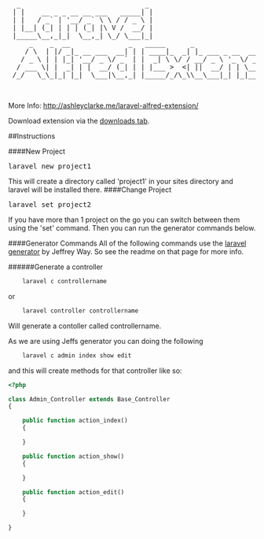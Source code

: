 <pre>
  _                              _                                          
 | |    __ _ _ __ __ ___   _____| |                                         
 | |   / _` | '__/ _` \ \ / / _ \ |                                         
 | |__| (_| | | | (_| |\ V /  __/ |                                         
 |_____\__,_|_|  \__,_| \_/ \___|_|                                         
     _    _  __              _   _____      _                 _             
    / \  | |/ _|_ __ ___  __| | | ____|_  _| |_ ___ _ __  ___(_) ___  _ __  
   / _ \ | | |_| '__/ _ \/ _` | |  _| \ \/ / __/ _ \ '_ \/ __| |/ _ \| '_ \ 
  / ___ \| |  _| | |  __/ (_| | | |___ >  <| ||  __/ | | \__ \ | (_) | | | |
 /_/   \_\_|_| |_|  \___|\__,_| |_____/_/\_\\__\___|_| |_|___/_|\___/|_| |_|
                                                                            
                                                                                                                                                                                                                                                                 
</pre>


More Info: http://ashleyclarke.me/laravel-alfred-extension/

Download extension via the [downloads tab](https://github.com/clarkeash/Laravel-Alfred-Extension/downloads).

##Instructions

####New Project
<pre>laravel new project1</pre>

This will create a directory called 'project1' in your sites directory and laravel will be installed there.
####Change Project
<pre>laravel set project2</pre>

If you have more than 1 project on the go you can switch between them using the 'set' command. Then you can run the generator commands below.

####Generator Commands
All of the following commands use the [laravel generator](https://github.com/jeffreyway/laravel-generator) by Jeffrey Way. So see the readme on that page for more info.

######Generate a controller
```bash
	laravel c controllername
```

or

```bash
	laravel controller controllername
```

Will generate a contoller called controllername.

As we are using Jeffs generator you can doing the following

```bash
	laravel c admin index show edit
```

and this will create methods for that controller like so:



```php
<?php 

class Admin_Controller extends Base_Controller 
{

	public function action_index()
	{

	}

	public function action_show()
	{

	}

	public function action_edit()
	{

	}

}
```
